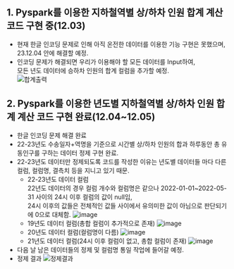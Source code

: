 ## 1. Pyspark를 이용한 지하철역별 상/하차 인원 합계 계산 코드 구현 중(12.03)
- 현재 한글 인코딩 문제로 인해 아직 온전한 데이터를 이용한 기능 구현은 못했으며,<br>
23.12.04 안에 해결할 예정.
- 인코딩 문제가 해결되면 우리가 이용해야 할 모든 데이터를 Input하여,<br>
모든 년도 데이터에 승하차 인원의 합계 컬럼을 추가할 예정.<br>
![합계출력](https://github.com/wambatcodeeee/23-Data-Analytics-Project/assets/103747580/29453e5a-2f79-43b6-ae52-e6975a0f83c2)

## 2. Pyspark를 이용한 년도별 지하철역별 상/하차 인원 합계 계산 코드 구현 완료(12.04~12.05)
- 한글 인코딩 문제 해결 완료
- 22-23년도 수송일자+역명을 기준으로 시간별 상/하차 인원의 합과 하루동안 총 유동인구를 구하는 데이터 정제 구현 완료.
- 22-23년도 데이터만 정제되도록 코드를 작성한 이유는 년도별 데이터들 마다 다른 컬럼, 컬럼명, 결측치 등을 지니고 있기 때문.
  - 22-23년도 데이터 컬럼<br>
    22년도 데이터의 경우 컬럼 개수와 컬럼명은 같으나 2022-01-01~2022-05-31 사이의 24시 이후 컬럼의 값이 null임,<br>
    24시 이후의 값들은 전체적인 값들 사이에서 유의미한 값이 아님으로 판단되기에 0으로 대체함.
  ![image](https://github.com/wambatcodeeee/23-Data-Analytics-Project/assets/103747580/46a3deef-10e0-4974-a570-1c7112d7712e)
  - 19년도 데이터 컬럼(총합 컬럼이 추가적으로 존재)
  ![image](https://github.com/wambatcodeeee/23-Data-Analytics-Project/assets/103747580/0d72f0b0-b42f-4509-a065-ae3fab6cd2a5)
  - 20년도 데이터 컬럼(컬럼명이 다름)
  ![image](https://github.com/wambatcodeeee/23-Data-Analytics-Project/assets/103747580/4b6eeb78-4a2e-4e5d-94eb-395676a751fe)
  - 21년도 데이터 컬럼(24시 이후 컬럼이 없고, 총합 컬럼이 존재)
  ![image](https://github.com/wambatcodeeee/23-Data-Analytics-Project/assets/103747580/26f4db67-59c3-4c5f-9f20-bf746695e288)
- 다음 날 남은 데이터들의 정제 및 컬럼명 통일 작업에 들어갈 예정.
- 정제 결과
![정제결과](https://github.com/wambatcodeeee/23-Data-Analytics-Project/assets/103747580/27941608-b788-4a3e-8b6c-1acff4ae8ea0)
